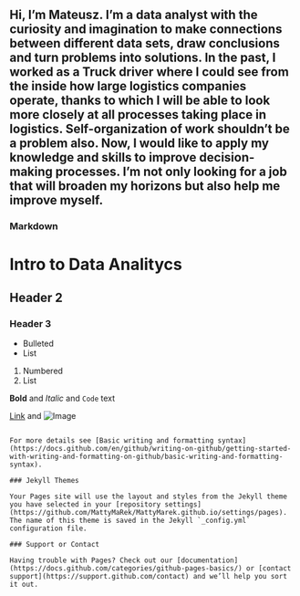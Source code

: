 ## Hi, I’m Mateusz. I’m a data analyst with the curiosity and imagination to make connections between different data sets, draw conclusions and turn problems into solutions. In the past, I worked as a Truck driver where I could see from the inside how large logistics companies operate, thanks to which I will be able to look more closely at all processes taking place in logistics. Self-organization of work shouldn’t be a problem also. Now, I would like to apply my knowledge and skills to improve decision-making processes. I’m not only looking for a job that will broaden my horizons but also help me improve myself.



### Markdown



# Intro to Data Analitycs

## Header 2
### Header 3

- Bulleted
- List

1. Numbered
2. List

**Bold** and _Italic_ and `Code` text

[Link](url) and ![Image](src)
```

For more details see [Basic writing and formatting syntax](https://docs.github.com/en/github/writing-on-github/getting-started-with-writing-and-formatting-on-github/basic-writing-and-formatting-syntax).

### Jekyll Themes

Your Pages site will use the layout and styles from the Jekyll theme you have selected in your [repository settings](https://github.com/MattyMaRek/MattyMarek.github.io/settings/pages). The name of this theme is saved in the Jekyll `_config.yml` configuration file.

### Support or Contact

Having trouble with Pages? Check out our [documentation](https://docs.github.com/categories/github-pages-basics/) or [contact support](https://support.github.com/contact) and we’ll help you sort it out.
